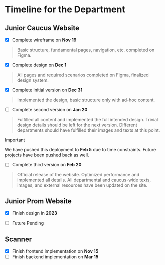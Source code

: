 # Timeline for the Department


## **Junior Caucus Website**
- [x] Complete wireframe on **Nov 19**
> Basic structure, fundamental pages, navigation, etc. completed on Figma.

- [x] Complete design on **Dec 1**
> All pages and required scenarios completed on Figma, finalized design system.

- [x] Complete initial version on **Dec 31**
> Implemented the design, basic structure only with ad-hoc content.

- [ ] Complete second version on **Jan 20**
> Fulfilled all content and implemented the full intended design. Trivial design details should be left for the next version. Different departments should have fulfilled their images and texts at this point.

> [!IMPORTANT] 
> We have pushed this deployment to **Feb 5** due to time constraints. Future projects have been pushed back as well.

- [ ] Complete third version on **Feb 20**
> Official release of the website. Optimized performance and implemented all details. All departmental and caucus-wide texts, images, and external resources have been updated on the site.


## **Junior Prom Website**
- [x] Finish design in **2023**
- [ ] Future Pending


## **Scanner**
- [x] Finish frontend implementation on **Nov 15**
- [ ] Finish backend implementation on **Mar 15**
